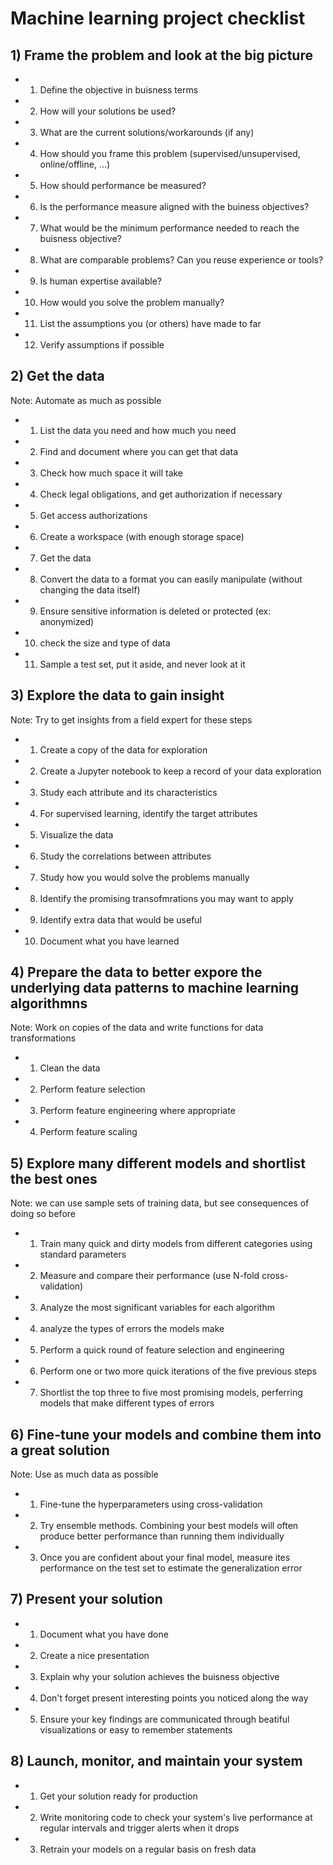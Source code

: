 # Machine learning project checklist

## 1) Frame the problem and look at the big picture
- 1) Define the objective in buisness terms
- 2) How will your solutions be used?
- 3) What are the current solutions/workarounds (if any)
- 4) How should you frame this problem (supervised/unsupervised, online/offline, ...)
- 5) How should performance be measured?
- 6) Is the performance measure aligned with the buiness objectives?
- 7) What would be the minimum performance needed to reach the buisness objective?
- 8) What are comparable problems? Can you reuse experience or tools?
- 9) Is human expertise available?
- 10) How would you solve the problem manually?
- 11) List the assumptions you (or others) have made to far
- 12) Verify assumptions if possible

## 2) Get the data
Note: Automate as much as possible

- 1) List the data you need and how much you need
- 2) Find and document where you can get that data
- 3) Check how much space it will take
- 4) Check legal obligations, and get authorization if necessary
- 5) Get access authorizations
- 6) Create a workspace (with enough storage space)
- 7) Get the data
- 8) Convert the data to a format you can easily manipulate (without changing the data itself)
- 9) Ensure sensitive information is deleted or protected (ex: anonymized)
- 10) check the size and type of data
- 11) Sample a test set, put it aside, and never look at it

## 3) Explore the data to gain insight
Note: Try to get insights from a field expert for these steps

- 1) Create a copy of the data for exploration
- 2) Create a Jupyter notebook to keep a record of your data exploration
- 3) Study each attribute and its characteristics
- 4) For supervised learning, identify the target attributes
- 5) Visualize the data
- 6) Study the correlations between attributes
- 7) Study how you would solve the problems manually
- 8) Identify the promising transofmrations you may want to apply
- 9) Identify extra data that would be useful
- 10) Document what you have learned

## 4) Prepare the data to better expore the underlying data patterns to machine learning algorithmns
Note: Work on copies of the data and write functions for data transformations

- 1) Clean the data
- 2) Perform feature selection
- 3) Perform feature engineering where appropriate
- 4) Perform feature scaling

## 5) Explore many different models and shortlist the best ones
Note: we can use sample sets of training data, but see consequences of doing so before 

- 1) Train many quick and dirty models from different categories using standard parameters
- 2) Measure and compare their performance  (use N-fold cross-validation)
- 3) Analyze the most significant variables for each algorithm
- 4) analyze the types of errors the models make
- 5) Perform a quick round of feature selection and engineering
- 6) Perform one or two more quick iterations of the five previous steps
- 7) Shortlist the top three to five most promising models, perferring models that make different types of errors

## 6) Fine-tune your models and combine them into a great solution
Note: Use as much data as possible

- 1) Fine-tune the hyperparameters using cross-validation
- 2) Try ensemble methods. Combining your best models will often produce better performance than running them individually
- 3) Once you are confident about your final model, measure ites performance on the test set to estimate the generalization error

## 7) Present your solution

- 1) Document what you have done
- 2) Create a nice presentation
- 3) Explain why your solution achieves the buisness objective
- 4) Don't forget present interesting points you noticed along the way
- 5) Ensure your key findings are communicated through beatiful visualizations or easy to remember statements

## 8) Launch, monitor, and maintain your system

- 1) Get your solution ready for production
- 2) Write monitoring code to check your system's live performance at regular intervals and trigger alerts when it drops
- 3) Retrain your models on a regular basis on fresh data